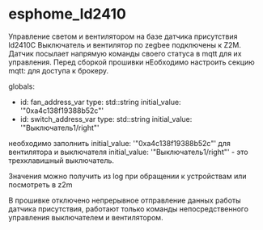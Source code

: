 # esphome_ld2410
 Управление светом и вентилятором на базе датчика присутствия ld2410C
Выключатель и вентилятор по zegbee подключены к Z2M.  Датчик посылает напрямую команды своего статуса в mqtt для их управления.
Перед сборкой прошивки нЕобходимо настроить секцию mqtt: для доступа к брокеру.

globals:
  - id: fan_address_var
    type: std::string
    initial_value: '"0xa4c138f19388b52c"'
  - id: switch_address_var
    type: std::string
    initial_value: '"Выключатель1/right"'
    
 необходимо заполнить initial_value: '"0xa4c138f19388b52c"'  для вентилятора
 и выключателя  initial_value: '"Выключатель1/right"' - это трехклавишный выключатель.
 
 Значения можно получить из log при обращении к устройствам или посмотреть в z2m

 В прошивке отключено непрерывное отправление данных работы датчика присутствия, работают только команды непосредственного управления выключателем и вентилятором.
